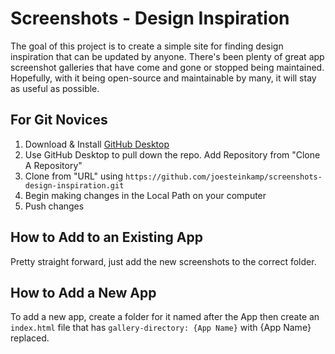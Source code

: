 # Screenshots - Design Inspiration
The goal of this project is to create a simple site for finding design inspiration that can be updated by anyone. There's been plenty of great app screenshot galleries that have come and gone or stopped being maintained. Hopefully, with it being open-source and maintainable by many, it will stay as useful as possible.

## For Git Novices
1. Download & Install [GitHub Desktop](https://desktop.github.com/)
2. Use GitHub Desktop to pull down the repo. Add Repository from "Clone A Repository" 
3. Clone from "URL" using `https://github.com/joesteinkamp/screenshots-design-inspiration.git`
4. Begin making changes in the Local Path on your computer
5. Push changes


## How to Add to an Existing App
Pretty straight forward, just add the new screenshots to the correct folder.


## How to Add a New App
To add a new app, create a folder for it named after the App then create an `index.html` file that has `gallery-directory: {App Name}` with {App Name} replaced.
